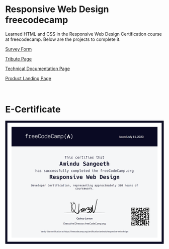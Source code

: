 # Responsive Web Design freecodecamp

Learned HTML and CSS in the Responsive Web Design Certification course at freecodecamp.  Below are the projects to complete it.

[Survey Form](https://rawcdn.githack.com/AstroXxD/ResponsiveWebDesign-freecodecamp/83137322f03d0ff28b80d26a256ac976df828977/SurveyForm/index.html)
<br />

[Tribute Page](https://rawcdn.githack.com/AstroXxD/ResponsiveWebDesign-freecodecamp/83137322f03d0ff28b80d26a256ac976df828977/TributePage/index.html)
<br />

[Technical Documentation Page](https://rawcdn.githack.com/AstroXxD/ResponsiveWebDesign-freecodecamp/83137322f03d0ff28b80d26a256ac976df828977/TechnicalDocumentationPage/index.html)
<br />

[Product Landing Page](https://rawcdn.githack.com/AstroXxD/ResponsiveWebDesign-freecodecamp/8866cd5b7254ad8a5440f63069dbf43b0f2f5dd1/ProductLandingPage/index.html)
<br />
<br />
<br />

# E-Certificate

![alt text](https://github.com/AstroXxD/ResponsiveWebDesign-freecodecamp/blob/main/Certificate/certification_amindu_responsive-web-design.png)
